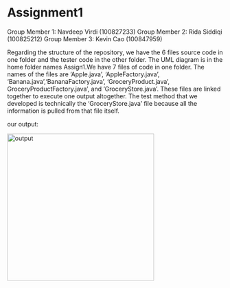 # Assignment1
Group Member 1: Navdeep Virdi (100827233)
Group Member 2: Rida Siddiqi (100825212)
Group Member 3: Kevin Cao (100847959)

Regarding the structure of the repository, we have the 6 files source code in one folder and the tester code in the other folder.
The UML diagram is in the home folder names Assign1.We have 7 files of code in one folder. The names of the files are ‘Apple.java’, 
‘AppleFactory.java’, ‘Banana.java’,‘BananaFactory.java’, ‘GroceryProduct.java’, GroceryProductFactory.java’, and ‘GroceryStore.java’.
These files are linked together to execute one output altogether. The test method that we developed is technically the 
‘GroceryStore.java’ file because all the information is pulled from that file itself. 

our output:

<img width="342" alt="output" src="https://github.com/NavdeepV/Assign1/assets/146030349/b740f355-3d4f-4d95-9f24-d5212c60b9fb">
